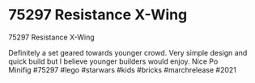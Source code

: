 # 75297 Resistance X-Wing

75297 Resistance X-Wing 

Definitely a set geared towards younger crowd. Very simple design and quick build but I believe younger builders would enjoy. Nice Po Minifig #75297 #lego #starwars #kids #bricks #marchrelease #2021
